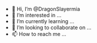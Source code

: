 - 👋 Hi, I’m @DragonSlayermia
- 👀 I’m interested in ...
- 🌱 I’m currently learning ...
- 💞️ I’m looking to collaborate on ...
- 📫 How to reach me ...

<!---
DragonSlayermia/DragonSlayermia is a ✨ special ✨ repository because its `README.md` (this file) appears on your GitHub profile.
You can click the Preview link to take a look at your changes.
--->
